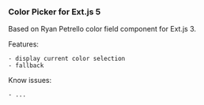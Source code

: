 ### Color Picker for Ext.js 5

Based on Ryan Petrello color field component for Ext.js 3.

Features: 

    - display current color selection
    - fallback

Know issues:

    - ...
